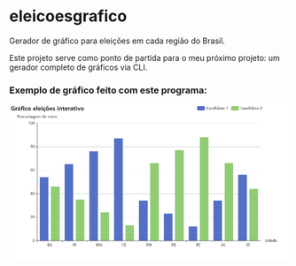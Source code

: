 # eleicoesgrafico
Gerador de gráfico para eleições em cada região do Brasil.

Este projeto serve como ponto de partida para o meu próximo projeto: um gerador completo de gráficos via CLI. 

<h3>Exemplo de gráfico feito com este programa: </h3>

![alt text](https://github.com/randracar/eleicoesgrafico/blob/main/Gr%C3%A1fico%20elei%C3%A7%C3%B5es%20interativo(1).png?raw=true)
